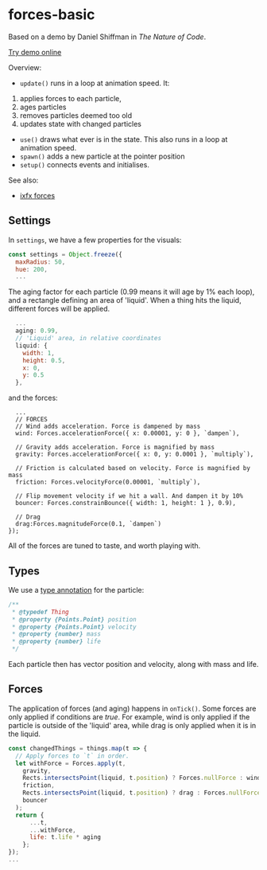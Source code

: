 # forces-basic

Based on a demo by Daniel Shiffman in _The Nature of Code_.

[Try demo online](https://demos.ixfx.fun/modulation/forces-basic/)

Overview:
* `update()` runs in a loop at animation speed. It:
 1. applies forces to each particle,
 2. ages particles
 3. removes particles deemed too old
 4. updates state with changed particles
* `use()` draws what ever is in the state. This also runs in a loop at animation speed.
* `spawn()` adds a new particle at the pointer position
* `setup()` connects events and initialises. 

See also:
* [ixfx forces](https://ixfx.fun/modulation/forces/)

## Settings

In `settings`, we have a few properties for the visuals:

```js
const settings = Object.freeze({
  maxRadius: 50,
  hue: 200,
  ...
```

The aging factor for each particle (0.99 means it will age by 1% each loop), and a rectangle defining an area of 'liquid'. When a thing hits the liquid, different forces will be applied.

```js
  ...
  aging: 0.99,
  // 'Liquid' area, in relative coordinates
  liquid: {
    width: 1,
    height: 0.5,
    x: 0,
    y: 0.5
  },
```

and the forces:

```
  ...
  // FORCES
  // Wind adds acceleration. Force is dampened by mass
  wind: Forces.accelerationForce({ x: 0.00001, y: 0 }, `dampen`),
 
  // Gravity adds acceleration. Force is magnified by mass
  gravity: Forces.accelerationForce({ x: 0, y: 0.0001 }, `multiply`),
 
  // Friction is calculated based on velocity. Force is magnified by mass
  friction: Forces.velocityForce(0.00001, `multiply`),
 
  // Flip movement velocity if we hit a wall. And dampen it by 10%
  bouncer: Forces.constrainBounce({ width: 1, height: 1 }, 0.9),
 
  // Drag 
  drag:Forces.magnitudeForce(0.1, `dampen`)
});
```

All of the forces are tuned to taste, and worth playing with.

## Types

We use a [type annotation](../../_readmes/typing.md) for the particle:

```js
/**
 * @typedef Thing
 * @property {Points.Point} position
 * @property {Points.Point} velocity
 * @property {number} mass
 * @property {number} life
 */
```

Each particle then has vector position and velocity, along with mass and life.

## Forces

The application of forces (and aging) happens in `onTick()`. Some forces are only
applied if conditions are _true_. For example, wind is only applied if the particle
is outside of the 'liquid' area, while drag is only applied when it is in the liquid.

```js
const changedThings = things.map(t => {
  // Apply forces to `t` in order.
  let withForce = Forces.apply(t,
    gravity,
    Rects.intersectsPoint(liquid, t.position) ? Forces.nullForce : wind,
    friction,
    Rects.intersectsPoint(liquid, t.position) ? drag : Forces.nullForce,
    bouncer
  );
  return {
      ...t,
      ...withForce,
      life: t.life * aging
    };
});
...
```